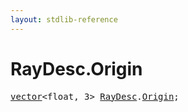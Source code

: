```yaml
---
layout: stdlib-reference
---
```


# RayDesc.Origin

<pre>
<a href="/stdlib-reference/types/vector/index" class="code_type">vector</a>&lt;<span class="code_keyword">float</span>, 3&gt; <a href="/stdlib-reference/types/RayDesc/index" class="code_type">RayDesc</a>.<a href="/stdlib-reference/types/RayDesc/Origin">Origin</a>;
</pre>

